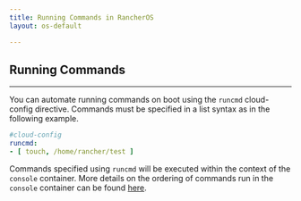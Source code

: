 ```yaml
---
title: Running Commands in RancherOS
layout: os-default

---
```


## Running Commands
---

You can automate running commands on boot using the `runcmd` cloud-config directive. Commands must be specified in a list syntax as in the following example.

```yaml
#cloud-config
runcmd:
- [ touch, /home/rancher/test ]
```

Commands specified using `runcmd` will be executed within the context of the `console` container. More details on the ordering of commands run in the `console` container can be found [here]({{site.baseurl}}/os/system-services/built-in-system-services/#console).
